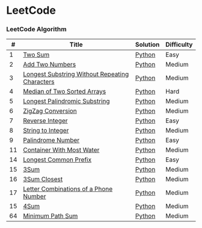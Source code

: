 LeetCode
========

### LeetCode Algorithm


| # | Title | Solution | Difficulty |
|---| ----- | -------- | ---------- |
|1|[Two Sum](https://leetcode.com/problems/two-sum/) | [Python](./algorithms/TwoSum/twoSum.py)|Easy|
|2|[Add Two Numbers](https://leetcode.com/problems/add-two-numbers/) | [Python](./algorithms/AddTwoNumbers/addTwoNumbers.py)|Medium|
|3|[Longest Substring Without Repeating Characters](https://leetcode.com/problems/longest-substring-without-repeating-characters/) | [Python](./algorithms/LongestSubstringWithoutRepeatingCharacters/longestSubstringWithoutRepeatingCharacters.py)|Medium|
|4|[Median of Two Sorted Arrays](https://leetcode.com/problems/median-of-two-sorted-arrays/) | [Python](./algorithms/MedianOfTwoSortedArrays/medianOfTwoSortedArrays.py)|Hard|
|5|[Longest Palindromic Substring](https://leetcode.com/problems/longest-palindromic-substring/) | [Python](./algorithms/LongestPalindromicSubstring/longestPalindromicSubstring.py)|Medium|
|6|[ZigZag Conversion](https://leetcode.com/problems/zigzag-conversion/) | [Python](./algorithms/ZigZagConversion/zigZagConversion.py)|Medium|
|7|[Reverse Integer](https://leetcode.com/problems/reverse-integer/) | [Python](./algorithms/ReverseInteger/reverseInteger.py)|Easy|
|8|[String to Integer](https://leetcode.com/problems/string-to-integer-atoi/) | [Python](./algorithms/Atoi/atoi.py)|Medium|
|9|[Palindrome Number](https://leetcode.com/problems/palindrome-number/) | [Python](./algorithms/PalindromeNumber/palindromeNumber.py)|Easy|
|11|[Container With Most Water](https://leetcode.com/problems/container-with-most-water/) | [Python](./algorithms/ContainerWithMostWater/containerWithMostWater.py)|Medium|
|14|[Longest Common Prefix](https://leetcode.com/problems/longest-common-prefix/) | [Python](./algorithms/LongestCommonPrefix/longestCommonPrefix.py)|Easy|
|15|[3Sum](https://leetcode.com/problems/3sum/) | [Python](./algorithms/3Sum/3Sum.py)|Medium|
|16|[3Sum Closest](https://leetcode.com/problems/3sum-closest/) | [Python](./algorithms/3SumClosest/3SumClosest.py)|Medium|
|17|[Letter Combinations of a Phone Number](https://leetcode.com/problems/letter-combinations-of-a-phone-number/) | [Python](./algorithms/LetterCombinationsOfPhoneNumber/letterCombinations.py)|Medium|
|15|[4Sum](https://leetcode.com/problems/4sum/) | [Python](./algorithms/4Sum/4Sum.py)|Medium|
|64|[Minimum Path Sum](https://leetcode.com/problems/minimum-path-sum/) | [Python](./algorithms/MinimumPathSum/minimumPathSum.py)|Medium|
